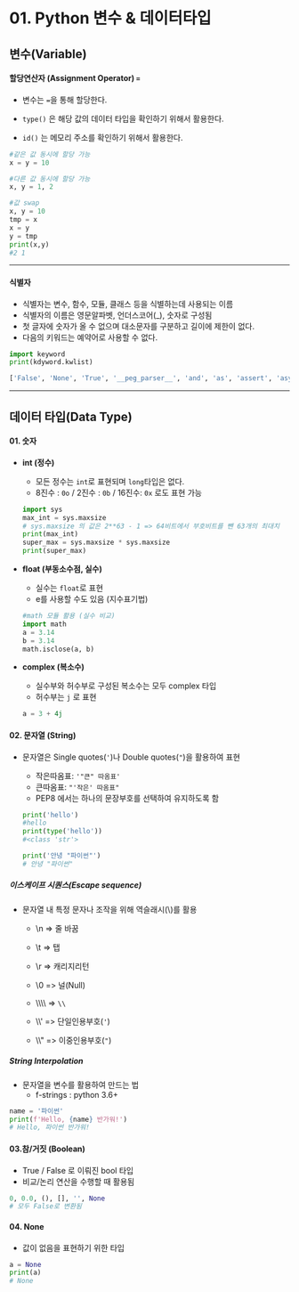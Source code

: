 # 01. Python 변수 & 데이터타입



## 변수(Variable)

#### 할당연산자 (Assignment Operator) `=`

- 변수는 `=`을 통해 할당한다.
- `type()` 은 해당 값의 데이터 타입을 확인하기 위해서 활용한다.

- `id()` 는 메모리 주소를 확인하기 위해서 활용한다.

```python
#같은 값 동시에 할당 가능
x = y = 10

#다른 값 동시에 할당 가능
x, y = 1, 2

#값 swap
x, y = 10
tmp = x
x = y
y = tmp
print(x,y)
#2 1 
```



---

#### 식별자

- 식별자는 변수, 함수, 모듈, 클래스 등을 식별하는데 사용되는 이름 
- 식별자의 이름은 영문알파벳, 언더스코어(_), 숫자로 구성됨
- 첫 글자에 숫자가 올 수 없으며  대소문자를 구분하고 길이에 제한이 없다.
- 다음의 키워드는 예약어로 사용할 수 없다.

```python
import keyword
print(kdyword.kwlist)

['False', 'None', 'True', '__peg_parser__', 'and', 'as', 'assert', 'async', 'await', 'break', 'class', 'continue', 'def', 'del', 'elif', 'else', 'except', 'finally', 'for', 'from', 'global', 'if', 'import', 'in', 'is', 'lambda', 'nonlocal', 'not', 'or', 'pass', 'raise', 'return', 'try', 'while', 'with', 'yield']
```



---

## 데이터 타입(Data Type)

#### 01. 숫자

- **int (정수)**

  - 모든 정수는 `int`로 표현되며 `long`타입은 없다.
  - 8진수 : `0o` / 2진수 : `0b` / 16진수: `0x` 로도 표현 가능

  ```python
  import sys
  max_int = sys.maxsize
  # sys.maxsize 의 값은 2**63 - 1 => 64비트에서 부호비트를 뺀 63개의 최대치
  print(max_int)
  super_max = sys.maxsize * sys.maxsize
  print(super_max)
  ```

- **float (부동소수점, 실수)**

  - 실수는 `float`로 표현
  - e를 사용할 수도 있음 (지수표기법)

  ```python
  #math 모듈 활용 (실수 비교)
  import math  
  a = 3.14
  b = 3.14
  math.isclose(a, b)
  ```

  

- **complex (복소수)**

  - 실수부와 허수부로 구성된 복소수는 모두 complex 타입
  - 허수부는 `j` 로 표현

  ``` python
  a = 3 + 4j
  ```

  

#### 02. 문자열 (String)

- 문자열은 Single quotes(`'`)나 Double quotes(`"`)을 활용하여 표현
  - 작은따옴표: `'"큰" 따옴표'`
  - 큰따옴표: `"'작은' 따옴표"`
  - PEP8 에서는 하나의 문장부호를 선택하여 유지하도록 함

  ```python
  print('hello')
  #hello
  print(type('hello'))
  #<class 'str'>
  
  print('안녕 "파이썬"')
  # 안녕 "파이썬"
  ```



##### **이스케이프 시퀀스(Escape sequence)**

- 문자열 내 특정 문자나 조작을 위해 역슬래시(\\)를 활용

  - \n => 줄 바꿈  

  - \t => 탭  

  - \r  => 캐리지리턴 

  - \0 => 널(Null)  

  - \\\\\\\ =>  `\\`  

  - \\\\'  => 단일인용부호(`'`)  

  - \\\\"  => 이중인용부호(`"`)

    

##### **String Interpolation**

- 문자열을 변수를 활용하여 만드는 법
  - f-strings : python 3.6+

```python
name = '파이썬'
print(f'Hello, {name} 반가워!')
# Hello, 파이썬 반가워!
```



#### 03.참/거짓 (Boolean)

- True / False 로 이뤄진 bool 타입
- 비교/논리 연산을 수행할 때 활용됨

```python
0, 0.0, (), [], '', None
# 모두 False로 변환됨
```



#### 04. None

- 값이 없음을 표현하기 위한 타입

```python
a = None
print(a)
# None
```


